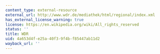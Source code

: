 ```yaml
---
content_type: external-resource
external_url: http://www.wdr.de/mediathek/html/regional/index.xml
has_external_license_warning: true
license: https://en.wikipedia.org/wiki/All_rights_reserved
status: ''
title: WDR
uid: 4a653d4f-e25a-40f3-9f4b-f85447ab11d2
wayback_url: ''
---
```

